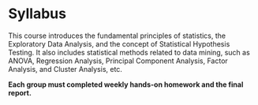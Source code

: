 # Syllabus
This course introduces the fundamental principles of statistics, the Exploratory Data Analysis, and
the concept of Statistical Hypothesis Testing. It also includes statistical methods related to data
mining, such as ANOVA, Regression Analysis, Principal Component Analysis, Factor Analysis, and
Cluster Analysis, etc.

**Each group must completed weekly hands-on homework and the final report.**
